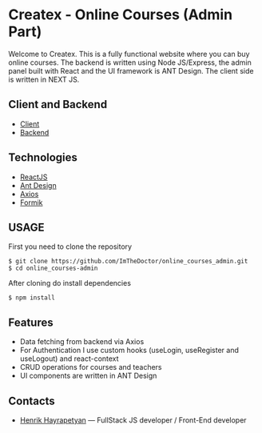 # Createx - Online Courses (Admin Part)

Welcome to Createx. This is a fully functional website where you can buy online courses. The backend is written using Node JS/Express, the admin panel built with React and the UI framework is ANT Design. The client side is written in NEXT JS.

## Client and Backend 

- [Client](https://github.com/ImTheDoctor/online_courses-Frontend)
- [Backend](https://github.com/ImTheDoctor/online_courses-Backend)

## Technologies

- [ReactJS](https://reactjs.org/)
- [Ant Design](https://ant.design/)
- [Axios](https://axios-http.com/docs/intro)
- [Formik](https://formik.org/)

## USAGE

First you need to clone the repository 

```
$ git clone https://github.com/ImTheDoctor/online_courses_admin.git
$ cd online_courses-admin
```

After cloning do install dependencies

```
$ npm install
```

## Features

- Data fetching from backend via Axios
- For Authentication I use custom hooks (useLogin, useRegister and useLogout) and react-context
- CRUD operations for courses and teachers
- UI components are written in ANT Design

## Contacts

- [Henrik Hayrapetyan](https://www.linkedin.com/in/henrik-hayrapetyan/) — FullStack JS developer / Front-End developer